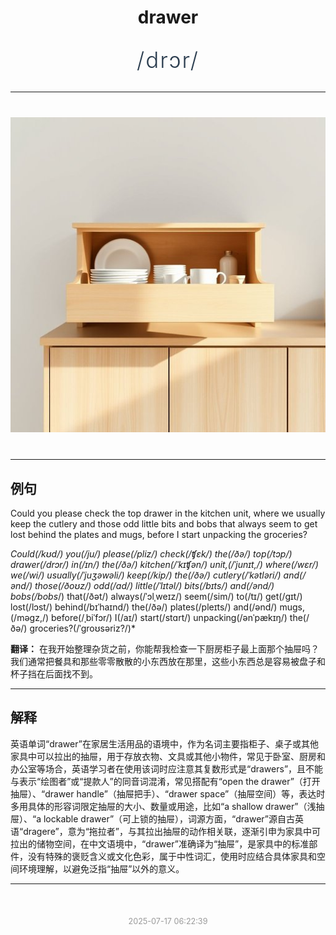 <div align="center">

# drawer

<div style="margin: 30px 0;">
<h1 style="font-size: 2.5em; font-weight: 300; letter-spacing: 2px; margin: 0; color: #2c3e50;">
/drɔr/
</h1>
</div>

</div>

---

<div align="center" style="margin: 40px 0;">

![drawer](images/drawer.png)

</div>

---

## 例句

Could you please check the top drawer in the kitchen unit, where we usually keep the cutlery and those odd little bits and bobs that always seem to get lost behind the plates and mugs, before I start unpacking the groceries?

*Could(/kʊd/) you(/ju/) please(/pliz/) check(/ʧɛk/) the(/ðə/) top(/tɔp/) drawer(/drɔr/) in(/ɪn/) the(/ðə/) kitchen(/ˈkɪʧən/) unit,(/ˈjunɪt,/) where(/wɛr/) we(/wi/) usually(/ˈjuʒəwəli/) keep(/kip/) the(/ðə/) cutlery(/ˈkətləri/) and(/ənd/) those(/ðoʊz/) odd(/ɑd/) little(/ˈlɪtəl/) bits(/bɪts/) and(/ənd/) bobs(/bobs*/) that(/ðət/) always(/ˈɔlˌweɪz/) seem(/sim/) to(/tɪ/) get(/gɪt/) lost(/lɔst/) behind(/bɪˈhaɪnd/) the(/ðə/) plates(/pleɪts/) and(/ənd/) mugs,(/məgz,/) before(/ˌbiˈfɔr/) I(/aɪ/) start(/stɑrt/) unpacking(/ənˈpækɪŋ/) the(/ðə/) groceries?(/ˈgroʊsəriz?/)*

**翻译：** 在我开始整理杂货之前，你能帮我检查一下厨房柜子最上面那个抽屉吗？我们通常把餐具和那些零零散散的小东西放在那里，这些小东西总是容易被盘子和杯子挡在后面找不到。

---

## 解释

英语单词“drawer”在家居生活用品的语境中，作为名词主要指柜子、桌子或其他家具中可以拉出的抽屉，用于存放衣物、文具或其他小物件，常见于卧室、厨房和办公室等场合，英语学习者在使用该词时应注意其复数形式是“drawers”，且不能与表示“绘图者”或“提款人”的同音词混淆，常见搭配有“open the drawer”（打开抽屉）、“drawer handle”（抽屉把手）、“drawer space”（抽屉空间）等，表达时多用具体的形容词限定抽屉的大小、数量或用途，比如“a shallow drawer”（浅抽屉）、“a lockable drawer”（可上锁的抽屉），词源方面，“drawer”源自古英语“dragere”，意为“拖拉者”，与其拉出抽屉的动作相关联，逐渐引申为家具中可拉出的储物空间，在中文语境中，“drawer”准确译为“抽屉”，是家具中的标准部件，没有特殊的褒贬含义或文化色彩，属于中性词汇，使用时应结合具体家具和空间环境理解，以避免泛指“抽屉”以外的意义。


---

<div align="center" style="margin-top: 50px;">
<small style="color: #999; font-size: 0.9em;">2025-07-17 06:22:39</small>
</div>
